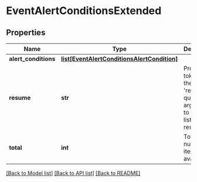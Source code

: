 # EventAlertConditionsExtended

## Properties
Name | Type | Description | Notes
------------ | ------------- | ------------- | -------------
**alert_conditions** | [**list[EventAlertConditionsAlertCondition]**](EventAlertConditionsAlertCondition.md) |  | [optional] 
**resume** | **str** | Provide this token as the &#39;resume&#39; query argument to continue listing results. | [optional] 
**total** | **int** | Total number of items available. | [optional] 

[[Back to Model list]](../README.md#documentation-for-models) [[Back to API list]](../README.md#documentation-for-api-endpoints) [[Back to README]](../README.md)


